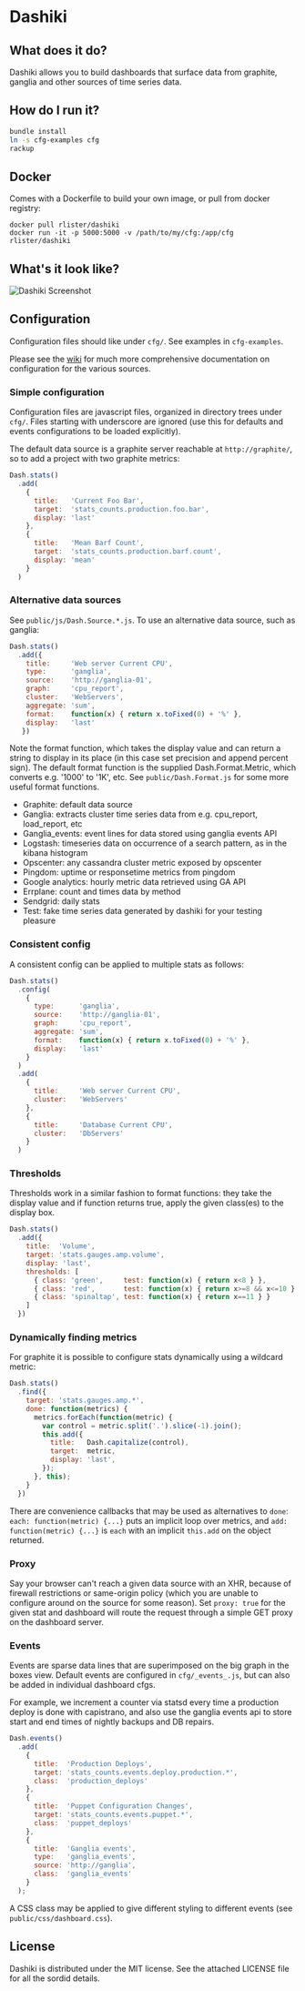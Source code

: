 # Dashiki

## What does it do?

Dashiki allows you to build dashboards that surface data from graphite,
ganglia and other sources of time series data.

## How do I run it?

```sh
bundle install
ln -s cfg-examples cfg
rackup
```

## Docker

Comes with a Dockerfile to build your own image, or pull from docker
registry:

```
docker pull rlister/dashiki
docker run -it -p 5000:5000 -v /path/to/my/cfg:/app/cfg rlister/dashiki
```

## What's it look like?

![Dashiki Screenshot](https://raw.github.com/brewster/assets/master/img/dashiki/screenshot.png "Dashiki Logstash Elasticsearch Dashboard")

## Configuration

Configuration files should like under `cfg/`. See examples in `cfg-examples`.

Please see the [wiki](https://github.com/rlister/dashiki/wiki) for
much more comprehensive documentation on configuration for the various
sources.

### Simple configuration

Configuration files are javascript files, organized in directory trees
under `cfg/`. Files starting with underscore are ignored (use this for
defaults and events configurations to be loaded explicitly).

The default data source is a graphite server reachable at
`http://graphite/`, so to add a project with two graphite metrics:

```javascript
Dash.stats()
  .add(
    {
      title:   'Current Foo Bar',
      target:  'stats_counts.production.foo.bar',
      display: 'last'
    },
    {
      title:   'Mean Barf Count',
      target:  'stats_counts.production.barf.count',
      display: 'mean'
    }
  )
```

### Alternative data sources

See `public/js/Dash.Source.*.js`. To use an alternative data source,
such as ganglia:

```javascript
Dash.stats()
  .add({
    title:     'Web server Current CPU',
    type:      'ganglia',
    source:    'http://ganglia-01',
    graph:     'cpu_report',
    cluster:   'WebServers',
    aggregate: 'sum',
    format:    function(x) { return x.toFixed(0) + '%' },
    display:   'last'
   })
```

Note the format function, which takes the display value and can
return a string to display in its place (in this case set precision
and append percent sign). The default format function is the supplied
Dash.Format.Metric, which converts e.g. '1000' to '1K', etc. See
`public/Dash.Format.js` for some more useful format functions.

- Graphite: default data source
- Ganglia: extracts cluster time series data from e.g. cpu_report,
  load_report, etc
- Ganglia_events: event lines for data stored using ganglia
  events API
- Logstash: timeseries data on occurrence of a search pattern, as in
  the kibana histogram
- Opscenter: any cassandra cluster metric exposed by opscenter
- Pingdom: uptime or responsetime metrics from pingdom
- Google analytics: hourly metric data retrieved using GA API
- Errplane: count and times data by method
- Sendgrid: daily stats
- Test: fake time series data generated by dashiki for your testing
  pleasure

### Consistent config

A consistent config can be applied to multiple stats as follows:

```javascript
Dash.stats()
  .config(
    {
      type:      'ganglia',
      source:    'http://ganglia-01',
      graph:     'cpu_report',
      aggregate: 'sum',
      format:    function(x) { return x.toFixed(0) + '%' },
      display:   'last'
    }
  )
  .add(
    {
      title:     'Web server Current CPU',
      cluster:   'WebServers'
    },
    {
      title:     'Database Current CPU',
      cluster:   'DbServers'
    }
  )
```

### Thresholds

Thresholds work in a similar fashion to format functions: they take
the display value and if function returns true, apply the given
class(es) to the display box.

```javascript
Dash.stats()
  .add({
    title:  'Volume',
    target: 'stats.gauges.amp.volume',
    display: 'last',
    thresholds: [
      { class: 'green',     test: function(x) { return x<8 } },
      { class: 'red',       test: function(x) { return x>=8 && x<=10 } },
      { class: 'spinaltap', test: function(x) { return x==11 } }
    ]
  })
```

### Dynamically finding metrics

For graphite it is possible to configure stats dynamically using a
wildcard metric:

```javascript
Dash.stats()
  .find({
    target: 'stats.gauges.amp.*',
    done: function(metrics) {
      metrics.forEach(function(metric) {
        var control = metric.split('.').slice(-1).join();
        this.add({
          title:   Dash.capitalize(control),
          target:  metric,
          display: 'last',
        });
      }, this);
    }
  })
```

There are convenience callbacks that may be used as alternatives to `done`:
`each: function(metric) {...}` puts an implicit loop over metrics, and
`add: function(metric) {...}` is `each` with an implicit `this.add` on
the object returned.

### Proxy

Say your browser can't reach a given data source with an XHR, because
of firewall restrictions or same-origin policy (which you are unable
to configure around on the source for some reason). Set
```proxy: true``` for the given stat and dashboard will route the
request through a simple GET proxy on the dashboard server.

### Events

Events are sparse data lines that are superimposed on the big graph in
the boxes view. Default events are configured in
```cfg/_events_.js```, but can also be added in individual dashboard
cfgs.

For example, we increment a counter via statsd every time a production
deploy is done with capistrano, and also use the ganglia events api to
store start and end times of nightly backups and DB repairs.

```javascript
Dash.events()
  .add(
    {
      title:  'Production Deploys',
      target: 'stats_counts.events.deploy.production.*',
      class:  'production_deploys'
    },
    {
      title:  'Puppet Configuration Changes',
      target: 'stats_counts.events.puppet.*',
      class:  'puppet_deploys'
    },
    {
      title:  'Ganglia events',
      type:   'ganglia_events',
      source: 'http://ganglia',
      class:  'ganglia_events'
    }
  );
```

A CSS class may be applied to give different styling to different
events (see ```public/css/dashboard.css```).

## License

Dashiki is distributed under the MIT license. See the attached LICENSE
file for all the sordid details.
